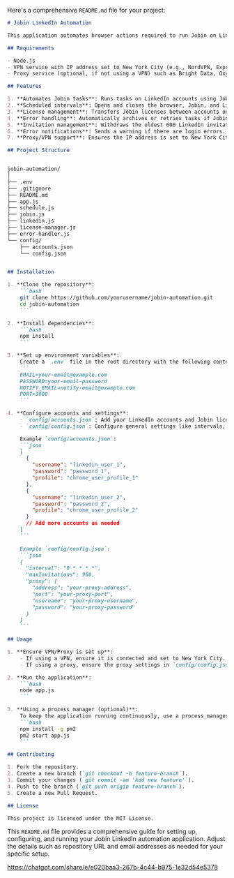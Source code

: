 Here's a comprehensive `README.md` file for your project:

```markdown
# Jobin LinkedIn Automation

This application automates browser actions required to run Jobin on LinkedIn accounts, ensuring efficient task execution while avoiding account flagging and blocking by LinkedIn. The application manages multiple LinkedIn accounts and Jobin licenses, handles execution errors, and automates task processes.

## Requirements

- Node.js
- VPN service with IP address set to New York City (e.g., NordVPN, ExpressVPN, CyberGhost)
- Proxy service (optional, if not using a VPN) such as Bright Data, Oxylabs, or Smartproxy

## Features

1. **Automates Jobin tasks**: Runs tasks on LinkedIn accounts using Jobin while managing multiple accounts and licenses.
2. **Scheduled intervals**: Opens and closes the browser, Jobin, and LinkedIn at programmed intervals to avoid flagging.
3. **License management**: Transfers Jobin licenses between accounts on a scheduled basis.
4. **Error handling**: Automatically archives or retries tasks if Jobin encounters execution errors.
5. **Invitation management**: Withdraws the oldest 600 LinkedIn invitations if pending invitations reach 900.
6. **Error notifications**: Sends a warning if there are login errors.
7. **Proxy/VPN support**: Ensures the IP address is set to New York City to avoid account flagging.

## Project Structure


jobin-automation/
│
├── .env
├── .gitignore
├── README.md
├── app.js
├── schedule.js
├── jobin.js
├── linkedin.js
├── license-manager.js
├── error-handler.js
└── config/
    ├── accounts.json
    └── config.json


## Installation

1. **Clone the repository**:
    ```bash
    git clone https://github.com/yourusername/jobin-automation.git
    cd jobin-automation
    ```

2. **Install dependencies**:
    ```bash
    npm install
    ```

3. **Set up environment variables**:
    Create a `.env` file in the root directory with the following content:
    ```
    EMAIL=your-email@example.com
    PASSWORD=your-email-password
    NOTIFY_EMAIL=notify-email@example.com
    PORT=3000
    ```

4. **Configure accounts and settings**:
    - `config/accounts.json`: Add your LinkedIn accounts and Jobin license assignments.
    - `config/config.json`: Configure general settings like intervals, proxy settings, and thresholds.

    Example `config/accounts.json`:
    ```json
    [
      {
        "username": "linkedin_user_1",
        "password": "password_1",
        "profile": "chrome_user_profile_1"
      },
      {
        "username": "linkedin_user_2",
        "password": "password_2",
        "profile": "chrome_user_profile_2"
      }
      // Add more accounts as needed
    ]
    ```

    Example `config/config.json`:
    ```json
    {
      "interval": "0 * * * *",
      "maxInvitations": 900,
      "proxy": {
        "address": "your-proxy-address",
        "port": "your-proxy-port",
        "username": "your-proxy-username",
        "password": "your-proxy-password"
      }
    }
    ```

## Usage

1. **Ensure VPN/Proxy is set up**:
    - If using a VPN, ensure it is connected and set to New York City.
    - If using a proxy, ensure the proxy settings in `config/config.json` are correct.

2. **Run the application**:
    ```bash
    node app.js
    ```

3. **Using a process manager (optional)**:
    To keep the application running continuously, use a process manager like PM2:
    ```bash
    npm install -g pm2
    pm2 start app.js
    ```

## Contributing

1. Fork the repository.
2. Create a new branch (`git checkout -b feature-branch`).
3. Commit your changes (`git commit -am 'Add new feature'`).
4. Push to the branch (`git push origin feature-branch`).
5. Create a new Pull Request.

## License

This project is licensed under the MIT License.
```

This `README.md` file provides a comprehensive guide for setting up, configuring, and running your Jobin LinkedIn automation application. Adjust the details such as repository URL and email addresses as needed for your specific setup.

https://chatgpt.com/share/e/e020baa3-267b-4c44-b975-1e32d54e5378

